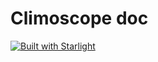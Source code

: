 # Climoscope doc

[![Built with Starlight](https://astro.badg.es/v2/built-with-starlight/tiny.svg)](https://starlight.astro.build)
